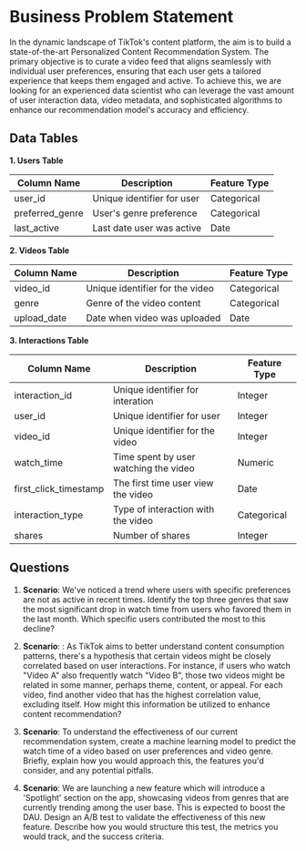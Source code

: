# **Business Problem Statement**
In the dynamic landscape of TikTok's content platform, the aim is to build a state-of-the-art Personalized Content Recommendation System. The primary objective is to curate a video feed that aligns seamlessly with individual user preferences, ensuring that each user gets a tailored experience that keeps them engaged and active. To achieve this, we are looking for an experienced data scientist who can leverage the vast amount of user interaction data, video metadata, and sophisticated algorithms to enhance our recommendation model's accuracy and efficiency.

## **Data Tables**
**1. Users Table**

| Column Name  | Description                | Feature Type  |
|--------------|----------------------------|---------------|
| user_id      | Unique identifier for user | Categorical   |
| preferred_genre   | User's genre preference    | Categorical   |
| last_active  | Last date user was active  | Date          |

**2. Videos Table**

| Column Name  | Description                       | Feature Type |
|--------------|-----------------------------------|--------------|
| video_id     | Unique identifier for the video   | Categorical  |
| genre        | Genre of the video content        | Categorical  |
| upload_date  | Date when video was uploaded      | Date         |

**3. Interactions Table**

| Column Name  | Description                           | Feature Type |
|--------------|---------------------------------------|--------------|
| interaction_id  | Unique identifier for interation    | Integer  |
| user_id      | Unique identifier for user            | Integer      |
| video_id     | Unique identifier for the video       | Integer      |
| watch_time   | Time spent by user watching the video | Numeric      |
| first_click_timestamp  | The first time user view the video | Date  |
| interaction_type       | Type of interaction with the video | Categorical   |
| shares       | Number of shares    | Integer  |

## **Questions**
1. **Scenario**: We've noticed a trend where users with specific preferences are not as active in recent times. Identify the top three genres that saw the most significant drop in watch time from users who favored them in the last month. Which specific users contributed the most to this decline?


2. **Scenario**: : As TikTok aims to better understand content consumption patterns, there's a hypothesis that certain videos might be closely correlated based on user interactions. For instance, if users who watch "Video A" also frequently watch "Video B", those two videos might be related in some manner, perhaps theme, content, or appeal. For each video, find another video that has the highest correlation value, excluding itself. How might this information be utilized to enhance content recommendation?


3. **Scenario**: To understand the effectiveness of our current recommendation system, create a machine learning model to predict the watch time of a video based on user preferences and video genre. Briefly, explain how you would approach this, the features you'd consider, and any potential pitfalls.


4. **Scenario**: We are launching a new feature which will introduce a 'Spotlight' section on the app, showcasing videos from genres that are currently trending among the user base. This is expected to boost the DAU. Design an A/B test to validate the effectiveness of this new feature. Describe how you would structure this test, the metrics you would track, and the success criteria.